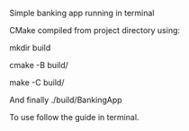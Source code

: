 Simple banking app running in terminal

CMake compiled from project directory using:

mkdir build

cmake -B build/

make -C build/

And finally
./build/BankingApp

To use follow the guide in terminal.
